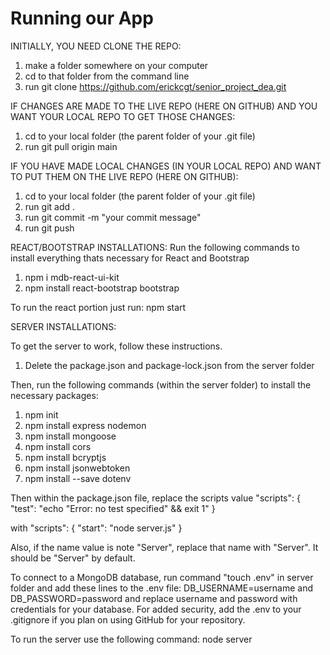 # Running our App

INITIALLY, YOU NEED CLONE THE REPO:
1) make a folder somewhere on your computer
2) cd to that folder from the command line
3) run git clone https://github.com/erickcgt/senior_project_dea.git

IF CHANGES ARE MADE TO THE LIVE REPO (HERE ON GITHUB) AND YOU WANT YOUR LOCAL REPO TO GET THOSE CHANGES:
1) cd to your local folder (the parent folder of your .git file)
2) run git pull origin main

IF YOU HAVE MADE LOCAL CHANGES (IN YOUR LOCAL REPO) AND WANT TO PUT THEM ON THE LIVE REPO (HERE ON GITHUB):
1) cd to your local folder (the parent folder of your .git file)
2) run git add .
3) run git commit -m "your commit message"
4) run git push


REACT/BOOTSTRAP INSTALLATIONS:
Run the following commands to install everything thats necessary for React and Bootstrap

1) npm i mdb-react-ui-kit
2) npm install react-bootstrap bootstrap

To run the react portion just run: npm start

SERVER INSTALLATIONS:

To get the server to work, follow these instructions.

1) Delete the package.json and package-lock.json from the server folder

Then, run the following commands (within the server folder) to install the necessary packages:

1) npm init
2) npm install express nodemon
3) npm install mongoose
4) npm install cors
5) npm install bcryptjs
6) npm install jsonwebtoken
7) npm install --save dotenv

Then within the package.json file, replace the scripts value "scripts": {
    "test": "echo \"Error: no test specified\" && exit 1"
  }
  
  with "scripts": {
    "start": "node server.js"
  }
  
Also, if the name value is note "Server", replace that name with "Server". It should be "Server" by default.

To connect to a MongoDB database, run command "touch .env" in server folder and add these lines to the .env file: DB_USERNAME=username and 
DB_PASSWORD=password and replace username and password with credentials for your database. For added security, add the .env to your .gitignore
if you plan on using GitHub for your repository. 


To run the server use the following command: node server
